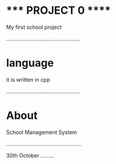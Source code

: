 
# *** PROJECT 0 ****

My first school project

.................................................
# language
it is written in cpp

.................................................
# About 

School Management System

..................................................

30th  October 
.........